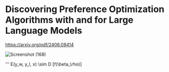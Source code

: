 # Discovering Preference Optimization Algorithms with and for Large Language Models

https://arxiv.org/pdf/2406.08414

![Screenshot (168)](https://github.com/user-attachments/assets/b3988ef4-df0f-4260-a7f9-b4a2636396b4)

'''
E(y_w, y_l, x) \sim D [f(\beta_\rho)]
